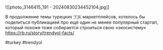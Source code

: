 
![[photo_3146415_191 - 20240830234452104.jpg]]

В продолжение темы турецких 🇹🇷 маркетплейсов, хотелось бы поделиться публикацией про ещё один не менее популярный стартап, который похоже тоже собирается строиться свою «экосистему» https://rb.ru/story/trendyol-facts/

#turkey #trendyol